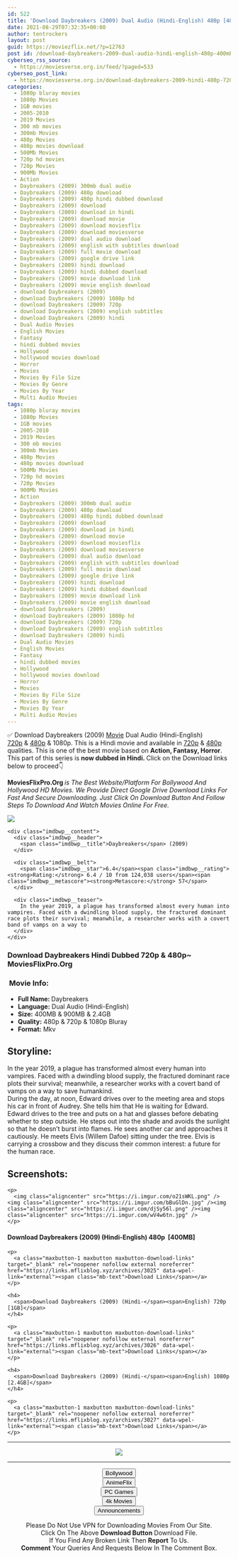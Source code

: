 ```yaml
---
id: 522
title: 'Download Daybreakers (2009) Dual Audio (Hindi-English) 480p [400MB] || 720p [900MB] || 1080p [2.4GB]'
date: 2021-08-29T07:32:35+00:00
author: tentrockers
layout: post
guid: https://moviezflix.net/?p=12763
post id: /download-daybreakers-2009-dual-audio-hindi-english-480p-400mb-720p-900mb-1080p-2-4gb/
cyberseo_rss_source:
  - https://moviesverse.org.in/feed/?paged=533
cyberseo_post_link:
  - https://moviesverse.org.in/download-daybreakers-2009-hindi-480p-720p-1080p/
categories:
  - 1080p bluray movies
  - 1080p Movies
  - 1GB movies
  - 2005-2010
  - 2019 Movies
  - 300 mb movies
  - 300mb Movies
  - 480p Movies
  - 480p movies download
  - 500Mb Movies
  - 720p hd movies
  - 720p Movies
  - 900Mb Movies
  - Action
  - Daybreakers (2009) 300mb dual audio
  - Daybreakers (2009) 480p download
  - Daybreakers (2009) 480p hindi dubbed download
  - Daybreakers (2009) download
  - Daybreakers (2009) download in hindi
  - Daybreakers (2009) download movie
  - Daybreakers (2009) download moviesflix
  - Daybreakers (2009) download moviesverse
  - Daybreakers (2009) dual audio download
  - Daybreakers (2009) english with subtitles download
  - Daybreakers (2009) full movie download
  - Daybreakers (2009) google drive link
  - Daybreakers (2009) hindi download
  - Daybreakers (2009) hindi dubbed download
  - Daybreakers (2009) movie download link
  - Daybreakers (2009) movie english download
  - download Daybreakers (2009)
  - download Daybreakers (2009) 1080p hd
  - download Daybreakers (2009) 720p
  - download Daybreakers (2009) english subtitles
  - download Daybreakers (2009) hindi
  - Dual Audio Movies
  - English Movies
  - Fantasy
  - hindi dubbed movies
  - Hollywood
  - hollywood movies download
  - Horror
  - Movies
  - Movies By File Size
  - Movies By Genre
  - Movies By Year
  - Multi Audio Movies
tags:
  - 1080p bluray movies
  - 1080p Movies
  - 1GB movies
  - 2005-2010
  - 2019 Movies
  - 300 mb movies
  - 300mb Movies
  - 480p Movies
  - 480p movies download
  - 500Mb Movies
  - 720p hd movies
  - 720p Movies
  - 900Mb Movies
  - Action
  - Daybreakers (2009) 300mb dual audio
  - Daybreakers (2009) 480p download
  - Daybreakers (2009) 480p hindi dubbed download
  - Daybreakers (2009) download
  - Daybreakers (2009) download in hindi
  - Daybreakers (2009) download movie
  - Daybreakers (2009) download moviesflix
  - Daybreakers (2009) download moviesverse
  - Daybreakers (2009) dual audio download
  - Daybreakers (2009) english with subtitles download
  - Daybreakers (2009) full movie download
  - Daybreakers (2009) google drive link
  - Daybreakers (2009) hindi download
  - Daybreakers (2009) hindi dubbed download
  - Daybreakers (2009) movie download link
  - Daybreakers (2009) movie english download
  - download Daybreakers (2009)
  - download Daybreakers (2009) 1080p hd
  - download Daybreakers (2009) 720p
  - download Daybreakers (2009) english subtitles
  - download Daybreakers (2009) hindi
  - Dual Audio Movies
  - English Movies
  - Fantasy
  - hindi dubbed movies
  - Hollywood
  - hollywood movies download
  - Horror
  - Movies
  - Movies By File Size
  - Movies By Genre
  - Movies By Year
  - Multi Audio Movies
---
```

<div class="thecontent clearfix">
  <p>
    ✅ Download Daybreakers (2009) <a href="https://moviesverse.org.in/category/movies/" data-wpel-link="internal">Movie</a> Dual Audio (Hindi-English) <a href="https://moviesverse.org.in/720p-movies/" data-wpel-link="internal">720p</a>&nbsp;&&nbsp;<a href="https://moviesverse.org.in/480p-movies/" data-wpel-link="internal">480p</a> & 1080p. This is a Hindi movie and available in <a href="https://moviesverse.org.in/720p-movies/" data-wpel-link="internal">720p</a>&nbsp;&&nbsp;<a href="https://moviesverse.org.in/480p-movies/" data-wpel-link="internal">480p</a> qualities. This is one of the best movie based on <strong>Action, Fantasy, Horror</strong>. This part of this series is <strong>now dubbed in <span>Hindi.&nbsp;</span></strong><span>Click on the Download links below to proceed👇</span>
  </p>
  
  <p>
    <strong><span>MoviesFlixPro.Org&nbsp;</span></strong><em>is The Best Website/Platform For Bollywood And Hollywood HD Movies. We Provide Direct Google Drive Download Links For Fast And Secure Downloading. Just Click On Download Button And Follow Steps To&nbsp;Download And Watch Movies Online For Free.</em>
  </p>
  
  <div class="imdbwp imdbwp--movie dark">
    <div class="imdbwp__thumb">
      <a class="imdbwp__link" target="_blank" title="Daybreakers" href="https://www.imdb.com/title/tt0433362/" rel="nofollow external noopener noreferrer" data-wpel-link="external"><img class="imdbwp__img" src="https://m.media-amazon.com/images/M/MV5BNzg3NDYyMDU4Nl5BMl5BanBnXkFtZTcwODA5NzA5Mg@@._V1_SX300.jpg" /></a>
    </div>
    
    <div class="imdbwp__content">
      <div class="imdbwp__header">
        <span class="imdbwp__title">Daybreakers</span> (2009)
      </div>
      
      <div class="imdbwp__belt">
        <span class="imdbwp__star">6.4</span><span class="imdbwp__rating"><strong>Rating:</strong> 6.4 / 10 from 124,038 users</span><span class="imdbwp__metascore"><strong>Metascore:</strong> 57</span>
      </div>
      
      <div class="imdbwp__teaser">
        In the year 2019, a plague has transformed almost every human into vampires. Faced with a dwindling blood supply, the fractured dominant race plots their survival; meanwhile, a researcher works with a covert band of vamps on a way to
      </div>
    </div>
  </div>
  
  <h3>
    <span>Download Daybreakers Hindi Dubbed 720p & 480p~ MoviesFlixPro.Org</span>
  </h3>
  
  <h3>
    <span>&nbsp;Movie Info:&nbsp;</span>
  </h3>
  
  <ul>
    <li>
      <strong>Full Name: </strong>Daybreakers
    </li>
    <li>
      <strong>Language:</strong> Dual Audio (Hindi-English)
    </li>
    <li>
      <strong>Size:</strong> 400MB & 900MB & 2.4GB
    </li>
    <li>
      <strong>Quality:</strong> 480p & 720p & 1080p Bluray
    </li>
    <li>
      <strong>Format:</strong>&nbsp;Mkv
    </li>
  </ul>
  
  <h2>
    <span>Storyline:</span>
  </h2>
  
  <div class="summary_text">
    In the year 2019, a plague has transformed almost every human into vampires. Faced with a dwindling blood supply, the fractured dominant race plots their survival; meanwhile, a researcher works with a covert band of vamps on a way to save humankind.
  </div>
  
  <div>
    During the day, at noon, Edward drives over to the meeting area and stops his car in front of Audrey. She tells him that He is waiting for Edward. Edward drives to the tree and puts on a hat and glasses before debating whether to step outside. He steps out into the shade and avoids the sunlight so that he doesn’t burst into flames. He sees another car and approaches it cautiously. He meets Elvis (Willem Dafoe) sitting under the tree. Elvis is carrying a crossbow and they discuss their common interest: a future for the human race.
  </div>
  
  <div class="summary_text">
    <h2>
      <span>Screenshots:</span>
    </h2>
    
    <p>
      <img class="aligncenter" src="https://i.imgur.com/o21sWKL.png" /><img class="aligncenter" src="https://i.imgur.com/bBuGlDn.jpg" /><img class="aligncenter" src="https://i.imgur.com/djSy56l.png" /><img class="aligncenter" src="https://i.imgur.com/wV4w6tn.jpg" />
    </p>
  </div>
  
  <div class="inline canwrap">
    <h4>
      <span>Download Daybreakers (2009) (Hindi-English) </span><span>480p&nbsp; [400MB]</span>
    </h4>
    
    <p>
      <a class="maxbutton-1 maxbutton maxbutton-download-links" target="_blank" rel="noopener nofollow external noreferrer" href="https://links.mflixblog.xyz/archives/3025" data-wpel-link="external"><span class="mb-text">Download Links</span></a>
    </p>
    
    <h4>
      <span>Download Daybreakers (2009) (Hindi-</span><span>English) 720p [1GB]</span>
    </h4>
    
    <p>
      <a class="maxbutton-1 maxbutton maxbutton-download-links" target="_blank" rel="noopener nofollow external noreferrer" href="https://links.mflixblog.xyz/archives/3026" data-wpel-link="external"><span class="mb-text">Download Links</span></a>
    </p>
    
    <h4>
      <span>Download Daybreakers (2009) (Hindi-</span><span>English) 1080p [2.4GB]</span>
    </h4>
    
    <p>
      <a class="maxbutton-1 maxbutton maxbutton-download-links" target="_blank" rel="noopener nofollow external noreferrer" href="https://links.mflixblog.xyz/archives/3027" data-wpel-link="external"><span class="mb-text">Download Links</span></a>
    </p>
  </div>
</div>

<center>
  </p> 
  
  <hr />
  
  <p>
    <a href="http://gdrivepro.xyz/join.php" data-wpel-link="external" target="_blank" rel="nofollow external noopener noreferrer"><img src="https://i.imgur.com/FhMdWdW.png" /></a>
  </p>
  
  <hr />
  
  <p>
    <a href="https://dogemovies.xyz" target="_blank" data-wpel-link="external" rel="nofollow external noopener noreferrer"><button class="button button5">Bollywood</button></a><br /> <a href="https://animeflix.in" target="_blank" data-wpel-link="external" rel="nofollow external noopener noreferrer"><button class="button button5">AnimeFlix</button></a><br /> <a href="https://gamesflix.net/" target="_blank" data-wpel-link="external" rel="nofollow external noopener noreferrer"><button class="button button5">PC Games</button></a><br /> <a href="https://uhdmovies.in" target="_blank" data-wpel-link="external" rel="nofollow external noopener noreferrer"><button class="button button5">4k Movies</button></a><br /> <a href="https://moviesverse.org.in/announcements/" target="_blank" data-wpel-link="internal" rel="noopener"><button class="button button5">Announcements</button></a>
  </p>
  
  <div class="alert alert-danger">
    Please Do Not Use VPN for Downloading Movies From Our Site.
  </div>
  
  <div class="alert alert-success">
    Click On The Above <strong>Download Button</strong> Download File.
  </div>
  
  <div class="alert alert-warning">
    If You Find Any Broken Link Then <strong>Report</strong> To Us.
  </div>
  
  <div class="alert alert-info">
    <strong>Comment</strong> Your Queries And Requests Below In The Comment Box.
  </div>
  
  <p>
    </center>
  </p>